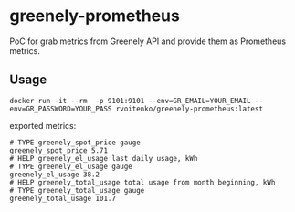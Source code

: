 # greenely-prometheus

PoC for grab metrics from Greenely API and provide them as Prometheus metrics.

## Usage
```shell
docker run -it --rm  -p 9101:9101 --env=GR_EMAIL=YOUR_EMAIL --env=GR_PASSWORD=YOUR_PASS rvoitenko/greenely-prometheus:latest
```


exported metrics:

```shell
# TYPE greenely_spot_price gauge
greenely_spot_price 5.71
# HELP greenely_el_usage last daily usage, kWh
# TYPE greenely_el_usage gauge
greenely_el_usage 38.2
# HELP greenely_total_usage total usage from month beginning, kWh
# TYPE greenely_total_usage gauge
greenely_total_usage 101.7
```